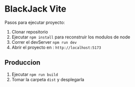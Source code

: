 # BlackJack Vite

Pasos para ejecutar proyecto:

1. Clonar repositorio
2. Ejecutar ```npm install``` para reconstruir los modulos de node
3. Correr el devServer ```npm run dev```
4. Abrir el proyecto en : ```http://localhost:5173```

## Produccion

1. Ejecutar ```npm run build```
2. Tomar la carpeta ```dist``` y desplegarla